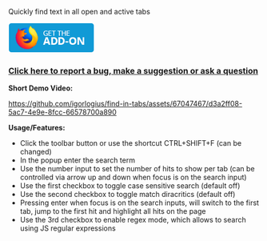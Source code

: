 Quickly find text in all open and active tabs

[![](https://raw.githubusercontent.com/igorlogius/igorlogius/main/geFxAddon.png)](https://addons.mozilla.org/firefox/addon/find-in-tabs/)

### [Click here to report a bug, make a suggestion or ask a question](https://github.com/igorlogius/igorlogius/issues/new/choose)

<b>Short Demo Video:</b>

https://github.com/igorlogius/find-in-tabs/assets/67047467/d3a2ff08-5ac7-4e9e-8fcc-66578700a890

<b>Usage/Features:</b>
<ul>
    <li>
        Click the toolbar button or use the shortcut CTRL+SHIFT+F (can be changed)
    </li>
    <li>
        In the popup enter the search term
    </li>
    <li>
        Use the number input to set the number of hits to show per tab 
        (can be controlled via arrow up and down when focus is on the search input)
    </li>
    <li>
        Use the first checkbox to toggle case sensitive search (default off) 
    </li>
    <li>
        Use the second checkbox to toggle match diracritics (default off) 
    </li>
    <li>
        Pressing enter when focus is on the search inputs, will switch to the first tab, jump to the first hit and highlight all hits on the page
    </li>
    <li>
        Use the 3rd checkbox to enable regex mode, which allows to search using JS regular expressions 
    </li>
</ul>
